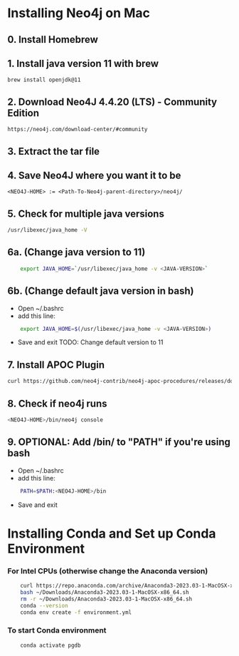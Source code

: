 # Installing Neo4j on Mac
## 0. Install Homebrew
## 1. Install java version 11 with brew
```console
brew install openjdk@11
```

## 2. Download Neo4J 4.4.20 (LTS) - Community Edition
```
https://neo4j.com/download-center/#community
```

## 3. Extract the tar file
## 4. Save Neo4J where you want it to be
```
<NEO4J-HOME> := <Path-To-Neo4j-parent-directory>/neo4j/
```

## 5. Check for multiple java versions
```bash
/usr/libexec/java_home -V
```

## 6a. (Change java version to 11)
```bash
    export JAVA_HOME=`/usr/libexec/java_home -v <JAVA-VERSION>`
```
## 6b. (Change default java version in bash)
- Open ~/.bashrc
- add this line:
```bash
    export JAVA_HOME=$(/usr/libexec/java_home -v <JAVA-VERSION>)
```
- Save and exit
TODO: Change default version to 11

## 7. Install APOC Plugin
```bash
curl https://github.com/neo4j-contrib/neo4j-apoc-procedures/releases/download/4.4.0.1/apoc-4.4.0.1-all.jar -o <NEO4J-HOME>/plugins/apoc-4.4.0.1-all.jar
```

## 8. Check if neo4j runs
```bash
<NEO4J-HOME>/bin/neo4j console
```

## 9. OPTIONAL: Add <NEO4J-Home>/bin/ to "PATH" if you're using bash
- Open ~/.bashrc
- add this line:
```bash
    PATH=$PATH:<NEO4J-HOME>/bin
```
- Save and exit

# Installing Conda and Set up Conda Environment
### For Intel CPUs (otherwise change the Anaconda version)
```bash
    curl https://repo.anaconda.com/archive/Anaconda3-2023.03-1-MacOSX-x86_64.sh -o ~/Downloads/Anaconda3-2023.03-1-MacOSX-x86_64.sh
    bash ~/Downloads/Anaconda3-2023.03-1-MacOSX-x86_64.sh
    rm -r ~/Downloads/Anaconda3-2023.03-1-MacOSX-x86_64.sh
    conda --version
    conda env create -f environment.yml
```

### To start Conda environment
```bash
    conda activate pgdb
```